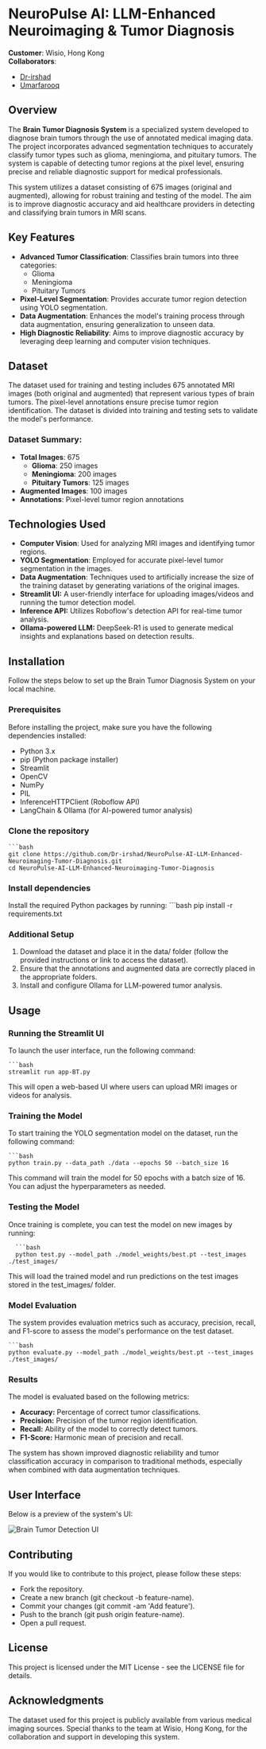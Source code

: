 # NeuroPulse AI: LLM-Enhanced Neuroimaging & Tumor Diagnosis

**Customer**: Wisio, Hong Kong  
**Collaborators**:  
- [Dr-irshad](https://github.com/Dr-irshad)  
- [Umarfarooq](https://github.com/imumarfarooq)

## Overview

The **Brain Tumor Diagnosis System** is a specialized system developed to diagnose brain tumors through the use of annotated medical imaging data. The project incorporates advanced segmentation techniques to accurately classify tumor types such as glioma, meningioma, and pituitary tumors. The system is capable of detecting tumor regions at the pixel level, ensuring precise and reliable diagnostic support for medical professionals.

This system utilizes a dataset consisting of 675 images (original and augmented), allowing for robust training and testing of the model. The aim is to improve diagnostic accuracy and aid healthcare providers in detecting and classifying brain tumors in MRI scans.

## Key Features

- **Advanced Tumor Classification**: Classifies brain tumors into three categories:
  - Glioma
  - Meningioma
  - Pituitary Tumors
- **Pixel-Level Segmentation**: Provides accurate tumor region detection using YOLO segmentation.
- **Data Augmentation**: Enhances the model's training process through data augmentation, ensuring generalization to unseen data.
- **High Diagnostic Reliability**: Aims to improve diagnostic accuracy by leveraging deep learning and computer vision techniques.

## Dataset

The dataset used for training and testing includes 675 annotated MRI images (both original and augmented) that represent various types of brain tumors. The pixel-level annotations ensure precise tumor region identification. The dataset is divided into training and testing sets to validate the model's performance.

### Dataset Summary:

- **Total Images**: 675
  - **Glioma**: 250 images
  - **Meningioma**: 200 images
  - **Pituitary Tumors**: 125 images
- **Augmented Images**: 100 images
- **Annotations**: Pixel-level tumor region annotations

## Technologies Used

- **Computer Vision**: Used for analyzing MRI images and identifying tumor regions.
- **YOLO Segmentation**: Employed for accurate pixel-level tumor segmentation in the images.
- **Data Augmentation**: Techniques used to artificially increase the size of the training dataset by generating variations of the original images.
- **Streamlit UI:** A user-friendly interface for uploading images/videos and running the tumor detection model.
- **Inference API:** Utilizes Roboflow's detection API for real-time tumor analysis.
- **Ollama-powered LLM:** DeepSeek-R1 is used to generate medical insights and explanations based on detection results.
  
## Installation

Follow the steps below to set up the Brain Tumor Diagnosis System on your local machine.

### Prerequisites

Before installing the project, make sure you have the following dependencies installed:

- Python 3.x
- pip (Python package installer)
- Streamlit
- OpenCV
- NumPy
- PIL
- InferenceHTTPClient (Roboflow API)
- LangChain & Ollama (for AI-powered tumor analysis)

### Clone the repository

    ```bash
    git clone https://github.com/Dr-irshad/NeuroPulse-AI-LLM-Enhanced-Neuroimaging-Tumor-Diagnosis.git
    cd NeuroPulse-AI-LLM-Enhanced-Neuroimaging-Tumor-Diagnosis

### Install dependencies
Install the required Python packages by running:
    ```bash
    pip install -r requirements.txt

### Additional Setup
  1. Download the dataset and place it in the data/ folder (follow the provided instructions or link to access the dataset).
  2. Ensure that the annotations and augmented data are correctly placed in the appropriate folders.
  3. Install and configure Ollama for LLM-powered tumor analysis.

## Usage

### Running the Streamlit UI
To launch the user interface, run the following command:
  
    ```bash
    streamlit run app-BT.py 

This will open a web-based UI where users can upload MRI images or videos for analysis.

### Training the Model
To start training the YOLO segmentation model on the dataset, run the following command:

    ```bash
    python train.py --data_path ./data --epochs 50 --batch_size 16

This command will train the model for 50 epochs with a batch size of 16. You can adjust the hyperparameters as needed.

### Testing the Model
Once training is complete, you can test the model on new images by running:

      ```bash
      python test.py --model_path ./model_weights/best.pt --test_images ./test_images/

This will load the trained model and run predictions on the test images stored in the test_images/ folder.

### Model Evaluation
The system provides evaluation metrics such as accuracy, precision, recall, and F1-score to assess the model's performance on the test dataset.
    
    ```bash
    python evaluate.py --model_path ./model_weights/best.pt --test_images ./test_images/

### Results
The model is evaluated based on the following metrics:

- **Accuracy:** Percentage of correct tumor classifications.
- **Precision:** Precision of the tumor region identification.
- **Recall:** Ability of the model to correctly detect tumors.
- **F1-Score:** Harmonic mean of precision and recall.
  
The system has shown improved diagnostic reliability and tumor classification accuracy in comparison to traditional methods, especially when combined with data augmentation techniques.

## User Interface

Below is a preview of the system's UI:

![Brain Tumor Detection UI](output/Brain-tumor.gif)


## Contributing
If you would like to contribute to this project, please follow these steps:

  - Fork the repository.
  - Create a new branch (git checkout -b feature-name).
  - Commit your changes (git commit -am 'Add feature').
  - Push to the branch (git push origin feature-name).
  - Open a pull request.

## License
This project is licensed under the MIT License - see the LICENSE file for details.

## Acknowledgments
The dataset used for this project is publicly available from various medical imaging sources.
Special thanks to the team at Wisio, Hong Kong, for the collaboration and support in developing this system.
